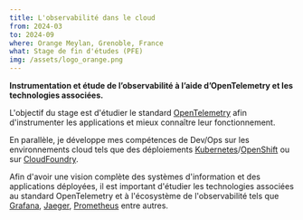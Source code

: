 ```yaml
---
title: L'observabilité dans le cloud
from: 2024-03
to: 2024-09
where: Orange Meylan, Grenoble, France
what: Stage de fin d'études (PFE)
img: /assets/logo_orange.png
---
```


**Instrumentation et étude de l’observabilité à l’aide d’OpenTelemetry et les technologies associées.**

L'objectif du stage est d'étudier le standard [OpenTelemetry](https://opentelemetry.io) afin d'instrumenter les applications et mieux connaître leur fonctionnement.

En parallèle, je développe mes compétences de Dev/Ops sur les environnements cloud tels que des déploiements [Kubernetes](https://kubernetes.io)/[OpenShift](https://openshift.com) ou sur [CloudFoundry](https://cloudfoundry.org).

Afin d'avoir une vision complète des systèmes d'information et des applications déployées, il est important d'étudier les technologies associées au standard OpenTelemetry et à l'écosystème de l'observabilité tels que [Grafana](https://grafana.org), [Jaeger](https://jaegertracing.io), [Prometheus](https://prometheus.io) entre autres.
